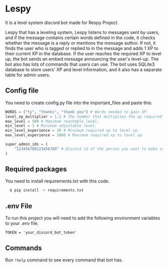 # Lespy
It is a level system discord bot made for Respy Project.

Lespy that has a leveling system, Lespy listens to messages sent by users, and if the message contains certain words defined in the code, it checks whether the message is a reply or mentions the message author. If not, it finds the user who is tagged or replied to in the message and adds 1 XP to their current XP in the database. If the user reaches the required XP to level up, the bot sends an embed message announcing the user's level-up. The bot also has lots of commands that users can use. The bot uses SQLite3 database to store users' XP and level information, and it also has a separate table for admin users.

## Config file
You need to create config.py file into the important_files and paste this:
```python
WORDS = ("ty", "thanks", "thank you") # Words needed to gain XP.
level_xp_multiplier = 1.2 # The number that multiplies the xp required when leveling up.
max_level = 500 # Maximum reachable level.
min_level = 1 # Minimum adjustable level.
min_level_experience = 10 # Minimum required xp to level up.
max_level_experience = 1000 # Maximum required xp to level up.

super_admin_ids = (
    "123456789123456789" # Discord id of the person you want to make super admin.
)
```

## Required packages
You need to install requirements.txt with this code.
```bash
  $ pip install -r requirements.txt
```

## .env File
To run this project you will need to add the following environment variables to your .env file.

`TOKEN = 'your_discord_bot_token'`

## Commands
Run `!help` command to see every command that bot has.
